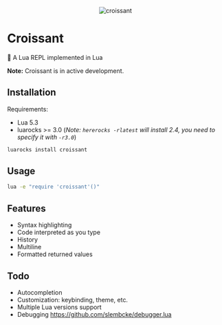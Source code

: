 <p align="center">
    <img src="https://github.com/giann/croissant/raw/master/assets/croissant.gif" alt="croissant">
</p>

# Croissant
🥐 A Lua REPL implemented in Lua

**Note:** Croissant is in active development.

## Installation

Requirements:
- Lua 5.3
- luarocks >= 3.0 (_Note: `hererocks -rlatest` will install 2.4, you need to specify it with `-r3.0`_)

```bash
luarocks install croissant
```

## Usage

```bash
lua -e "require 'croissant'()"
```

## Features

- Syntax highlighting
- Code interpreted as you type
- History
- Multiline
- Formatted returned values

## Todo

- Autocompletion
- Customization: keybinding, theme, etc.
- Multiple Lua versions support
- Debugging https://github.com/slembcke/debugger.lua
